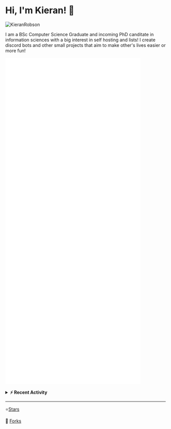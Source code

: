 
# Hi, I'm Kieran! 👋  

<p>
    <img src="https://komarev.com/ghpvc/?username=KieranRobson" alt="KieranRobson"/>       
</p>

I am a BSc Computer Science Graduate and incoming PhD canditate in information sciences with a big interest in self hosting and lists! I create discord bots and other small projects that aim to make other's lives easier or more fun!


<!-- Stats -->
![Metrics](assets/metrics.plugin.activity.svg) 

<!-- Recenet Activity -->
<details>
<summary><b>⚡ Recent Activity</b></summary>

<!--START_SECTION:activity-->
1. 🗣 Commented on [#3260](https://github.com/awesome-selfhosted/awesome-selfhosted/issues/3260) in [awesome-selfhosted/awesome-selfhosted](https://github.com/awesome-selfhosted/awesome-selfhosted)
2. 🗣 Commented on [#3259](https://github.com/awesome-selfhosted/awesome-selfhosted/issues/3259) in [awesome-selfhosted/awesome-selfhosted](https://github.com/awesome-selfhosted/awesome-selfhosted)
3. 🗣 Commented on [#3214](https://github.com/awesome-selfhosted/awesome-selfhosted/issues/3214) in [awesome-selfhosted/awesome-selfhosted](https://github.com/awesome-selfhosted/awesome-selfhosted)
4. 🗣 Commented on [#3254](https://github.com/awesome-selfhosted/awesome-selfhosted/issues/3254) in [awesome-selfhosted/awesome-selfhosted](https://github.com/awesome-selfhosted/awesome-selfhosted)
5. 🗣 Commented on [#3236](https://github.com/awesome-selfhosted/awesome-selfhosted/issues/3236) in [awesome-selfhosted/awesome-selfhosted](https://github.com/awesome-selfhosted/awesome-selfhosted)
6. 🗣 Commented on [#3253](https://github.com/awesome-selfhosted/awesome-selfhosted/issues/3253) in [awesome-selfhosted/awesome-selfhosted](https://github.com/awesome-selfhosted/awesome-selfhosted)
7. 🗣 Commented on [#3252](https://github.com/awesome-selfhosted/awesome-selfhosted/issues/3252) in [awesome-selfhosted/awesome-selfhosted](https://github.com/awesome-selfhosted/awesome-selfhosted)
8. 🗣 Commented on [#3243](https://github.com/awesome-selfhosted/awesome-selfhosted/issues/3243) in [awesome-selfhosted/awesome-selfhosted](https://github.com/awesome-selfhosted/awesome-selfhosted)
9. 🗣 Commented on [#193](https://github.com/techno-tim/littlelink-server/issues/193) in [techno-tim/littlelink-server](https://github.com/techno-tim/littlelink-server)
10. 💪 Opened PR [#5](https://github.com/sethcottle/littlelink-extended/pull/5) in [sethcottle/littlelink-extended](https://github.com/sethcottle/littlelink-extended)
<!--END_SECTION:activity-->

More Activity [Here](pages/RECENT-ACTIVITY.md)
</details>
</p>


-----
⭐[Stars](pages/STARRED-REPOS.md)

🍴 [Forks](https://github.com/forks-by-kieran)
